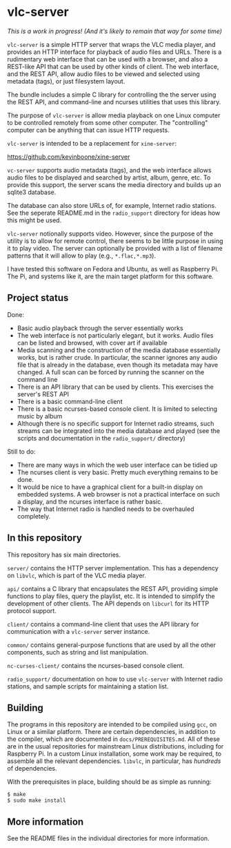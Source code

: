 # vlc-server

*This is a work in progress!*
*(And it's likely to remain that way for some time)*

`vlc-server` is a simple HTTP server that wraps the VLC media player, and
provides an HTTP interface for playback of audio files and URLs.  There is a
rudimentary web interface that can be used with a browser, and also a REST-like
API that can be used by other kinds of client. The web interface, and the REST
API, allow audio files to be viewed and selected using metadata (tags), or
just filesystem layout. 

The bundle includes a simple C library for controlling the the server using the
REST API, and command-line and ncurses utilities that uses this library.

The purpose of `vlc-server` is allow media playback on one Linux computer to be
controlled remotely from some other computer. The "controlling" computer can be
anything that can issue HTTP requests.

`vlc-server` is intended to be a replacement for `xine-server`:

https://github.com/kevinboone/xine-server

`vc-server` supports audio metadata (tags), and the web interface allows 
audio files to be displayed and searched by artist, album, genre, etc.
To provide this support, the server scans the media directory and builds
up an sqlite3 database.

The database can also store URLs of, for example, Internet radio stations.
See the seperate README.md in the `radio_support` directory for ideas
how this might be used.

`vlc-server` notionally supports video.  However, since the purpose of the
utility is to allow for remote control, there seems to be little purpose in
using it to play video. The server can optionally be provided with a list of
filename patterns that it will allow to play (e.g., `*.flac,*.mp3`).

I have tested this software on Fedora and Ubuntu, as well as Raspberry Pi.
The Pi, and systems like it, are the main target platform for this software.

## Project status

Done:

- Basic audio playback through the server essentially works
- The web interface is not particularly elegant, but it works. Audio
  files can be listed and browsed, with cover art if available
- Media scanning and the construction of the media database essentially
  works, but is rather crude. In particular, the scanner ignores any
  audio file that is already in the database, even though its metadata
  may have changed. A full scan can be forced by running the scanner
  on the command line
- There is an API library that can be used by clients. This exercises
  the server's REST API
- There is a basic command-line client
- There is a basic ncurses-based console client. It is limited to 
  selecting music by album
- Although there is no specific support for Internet radio streams, such
  streams can be integrated into the media database and played (see the
  scripts and documentation in the `radio_support/` directory)

Still to do:

- There are many ways in which the web user interface can be tidied up
- The ncurses client is very basic. Pretty much everything remains to be done.
- It would be nice to have a graphical client for a built-in display on
  embedded systems. A web browser is not a practical interface on such
  a display, and the ncurses interface is rather basic.
- The way that Internet radio is handled needs to be overhauled completely.

## In this repository

This repository has six main directories.

`server/` contains the HTTP server implementation. This has a dependency
on `libvlc`, which is part of the VLC media player.

`api/` contains a C library that encapsulates the REST API, providing
simple functions to play files, query the playlist, etc. It is 
intended to simplify the development of other clients. The API depends
on `libcurl` for its HTTP protocol support.

`client/` contains a command-line client that uses the API library for
communication with a `vlc-server` server instance.

`common/` contains general-purpose functions that are used by all 
the other components, such as string and list manipulation.

`nc-curses-client/` contains the ncurses-based console client.

`radio_support/` documentation on how to use `vlc-server` with Internet
radio stations, and sample scripts for maintaining a station list.

## Building

The programs in this repository are intended to be compiled using `gcc`, on
Linux or a similar platform. There are certain dependencies, in addition to the
compiler, which are documented in `docs/PREREQUISITES.md`.  All of these are in
the usual repositories for mainstream Linux distributions, including for
Raspberry Pi. In a custom Linux installation, some work may be required, to
assemble all the relevant dependencies.  `libvlc`, in particular, has
_hundreds_ of dependencies.

With the prerequisites in place, building should be as simple as
running:

    $ make 
    $ sudo make install

## More information

See the README files in the individual directories for more information.


